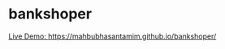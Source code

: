# bankshoper
<p><a href="https://mahbubhasantamim.github.io/bankshoper/" target="_blank">Live Demo: https://mahbubhasantamim.github.io/bankshoper/</a></p>
